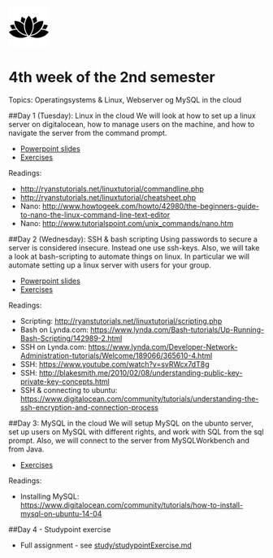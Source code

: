 ![Alt text](img/lotussm.png)
# 4th week of the 2nd semester
Topics: Operatingsystems & Linux, Webserver og MySQL in the cloud

##Day 1 (Tuesday): Linux in the cloud
We will look at how to set up a linux server on digitalocean, how to manage users on the machine, and how to navigate the server from the command prompt.

* [Powerpoint slides](slides/Day_1.pdf)
* [Exercises](study/day1exercises.md)

Readings:

* <http://ryanstutorials.net/linuxtutorial/commandline.php>
* <http://ryanstutorials.net/linuxtutorial/cheatsheet.php>
* Nano: <http://www.howtogeek.com/howto/42980/the-beginners-guide-to-nano-the-linux-command-line-text-editor>
* Nano: <http://www.tutorialspoint.com/unix_commands/nano.htm>


##Day 2 (Wednesday): SSH & bash scripting
Using passwords to secure a server is considered insecure. Instead one use ssh-keys.
Also, we will take a look at bash-scripting to automate things on linux. In particular we will automate setting up a linux server with users for your group.

* [Powerpoint slides](slides/Day_2.pdf)
* [Exercises](study/day2exersicises.md)

Readings:

* Scripting: <http://ryanstutorials.net/linuxtutorial/scripting.php>
* Bash on Lynda.com: <https://www.lynda.com/Bash-tutorials/Up-Running-Bash-Scripting/142989-2.html>
* SSH on Lynda.com: <https://www.lynda.com/Developer-Network-Administration-tutorials/Welcome/189066/365610-4.html>
* SSH: <https://www.youtube.com/watch?v=svRWcx7dT8g>
* SSH: http://blakesmith.me/2010/02/08/understanding-public-key-private-key-concepts.html
* SSH & connecting to ubuntu: <https://www.digitalocean.com/community/tutorials/understanding-the-ssh-encryption-and-connection-process>

##Day 3: MySQL in the cloud
We will setup MySQL on the ubunto server, set up users on MySQL with different rights, and work with SQL from the sql prompt. Also, we will connect to the server from MySQLWorkbench and from Java.

* [Exercises](study/day3exersicises.md)

Readings:

* Installing MySQL: <https://www.digitalocean.com/community/tutorials/how-to-install-mysql-on-ubuntu-14-04>

##Day 4 - Studypoint exercise

* Full assignment - see [study/studypointExercise.md](study/studypointExercise.md)

